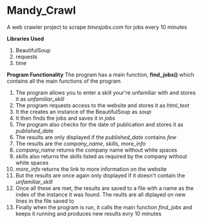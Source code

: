 # Mandy_Crawl
A web crawler project to scrape *timesjobs.com* for jobs every 10 minutes

**Libraries Used**
1. BeautifulSoup
2. requests
3. time

**Program Functionality**
The program has a main function, **find_jobs()** which contains all the main functions of the program
1. The program allows you to enter a skill your're unfamiliar with and stores it as *unfamiliar_skill*
2. The program requests access to the website and stores it as *html_text*
3. It the creates an instance of the BeautifulSoup as *soup*
4. It then finds the jobs and saves it in *jobs*
5. The program also checks for the date of publication and stores it as *published_date*
6. The results are only displayed if the *published_date* contains *few*
7. The results are the *company_name, skills, more_info*
8. *company_name* returns the company name without white spaces
9. *skills* also returns the skills listed as required by the company without white spaces
10. *more_info* returns the link to more information on the website
11. But the results are once again only displayed if it doesn't contain the *unfamiliar_skill*
12. Once all these are met, the results are saved to a file with a name as the index of the instance it was found. The reults are all diplayed on new lines in the file saved to
13. Finally when the program is run, it calls the main function *find_jobs* and keeps it running and produces new results evry 10 minutes
